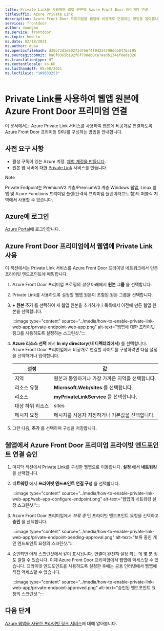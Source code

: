 ```yaml
---
title: Private Link를 사용하여 웹앱 원본에 Azure Front Door 프리미엄 연결
titleSuffix: Azure Private Link
description: Azure Front Door 프리미엄을 웹앱에 비공개로 연결하는 방법을 알아봅니다.
services: frontdoor
author: duongau
ms.service: frontdoor
ms.topic: how-to
ms.date: 02/18/2021
ms.author: duau
ms.openlocfilehash: d30b73d1e80273d766f4f94224798ddb04763195
ms.sourcegitcommit: ba8f0365b192f6f708eb8ce7aadb134ef8eda326
ms.translationtype: HT
ms.contentlocale: ko-KR
ms.lasthandoff: 05/08/2021
ms.locfileid: "109633253"
---
```

# <a name="connect-azure-front-door-premium-to-a-web-app-origin-with-private-link"></a>Private Link를 사용하여 웹앱 원본에 Azure Front Door 프리미엄 연결

이 문서에서는 Azure Private Link 서비스를 사용하여 웹앱에 비공개로 연결하도록 Azure Front Door 프리미엄 SKU를 구성하는 방법을 안내합니다.

## <a name="prerequisites"></a>사전 요구 사항

* 활성 구독이 있는 Azure 계정. [체험 계정을 만듭니다](https://azure.microsoft.com/free/?WT.mc_id=A261C142F).
* 원본 웹 서버에 대한 [Private Link](../../private-link/create-private-link-service-portal.md) 서비스를 만듭니다.

> [!Note]
> Private Endpoint는 PremiumV2 계층/PremiumV3 계층 Windows 웹앱, Linux 웹앱 및 Azure Functions 프리미엄 플랜(탄력적 프리미엄 플랜이라고도 함)의 퍼블릭 지역에서 사용할 수 있습니다.

## <a name="sign-in-to-azure"></a>Azure에 로그인

[Azure Portal](https://portal.azure.com)에 로그인합니다.

## <a name="enable-private-link-to-a-web-app-in-azure-front-door-premium"></a>Azure Front Door 프리미엄에서 웹앱에 Private Link 사용
 
이 섹션에서는 Private Link 서비스를 Azure Front Door 프라이빗 네트워크에서 만든 프라이빗 엔드포인트에 매핑합니다. 

1. Azure Front Door 프리미엄 프로필의 *설정* 아래에서 **원본 그룹** 을 선택합니다.

1. Private Link를 사용하도록 설정할 웹앱 원본이 포함된 원본 그룹을 선택합니다.

1. **+ 원본 추가** 를 선택하여 새 웹앱 원본을 추가하거나 목록에서 이전에 만든 웹앱 원본을 선택합니다.

    :::image type="content" source="../media/how-to-enable-private-link-web-app/private-endpoint-web-app.png" alt-text="웹앱에 대한 프라이빗 링크를 사용하도록 설정하는 스크린샷.":::

1. **Azure 리소스 선택** 에서 **In my directory(내 디렉터리에서)** 를 선택합니다. Azure Front Door 프리미엄에서 비공개로 연결할 사이트를 구성하려면 다음 설정을 선택하거나 입력합니다.

    | 설정 | 값 |
    | ------- | ----- |
    | 지역 | 원본과 동일하거나 가장 가까운 지역을 선택합니다. |
    | 리소스 유형 | **Microsoft.Web/sites** 를 선택합니다. |
    | 리소스 | **myPrivateLinkService** 를 선택합니다. |
    | 대상 하위 리소스 | sites |
    | 메시지 요청 | 메시지를 사용자 지정하거나 기본값을 선택합니다. |

1. 그런 다음, **추가** 를 선택하여 구성을 저장합니다.

## <a name="approve-azure-front-door-premium-private-endpoint-connection-from-web-app"></a>웹앱에서 Azure Front Door 프리미엄 프라이빗 엔드포인트 연결 승인

1. 마지막 섹션에서 Private Link를 구성한 웹앱으로 이동합니다. **설정** 에서 **네트워킹** 을 선택합니다.

1. **네트워킹** 에서 **프라이빗 엔드포인트 연결 구성** 을 선택합니다.

    :::image type="content" source="../media/how-to-enable-private-link-web-app/web-app-configure-endpoint.png" alt-text="웹앱의 네트워킹 설정 스크린샷.":::

1. Azure Front Door 프리미엄에서 *보류 중* 인 프라이빗 엔드포인트 요청을 선택하고 **승인** 을 선택합니다.

    :::image type="content" source="../media/how-to-enable-private-link-web-app/private-endpoint-pending-approval.png" alt-text="보류 중인 개인 엔드포인트 요청의 스크린샷.":::

1. 승인되면 아래 스크린샷에서 같이 표시됩니다. 연결이 완전히 설정 되는 데 몇 분 정도 걸릴 수 있습니다. 이제 Azure Front Door 프리미엄에서 웹앱에 액세스할 수 있습니다. 프라이빗 엔드포인트를 사용하도록 설정한 후에는 공용 인터넷에서 웹앱에 직접 액세스할 수 없습니다.

    :::image type="content" source="../media/how-to-enable-private-link-web-app/private-endpoint-approved.png" alt-text="승인된 엔드포인트 요청의 스크린샷.":::

## <a name="next-steps"></a>다음 단계

[Azure 웹앱을 사용한 프라이빗 링크 서비스](../../app-service/networking/private-endpoint.md)에 대해 알아봅니다.
